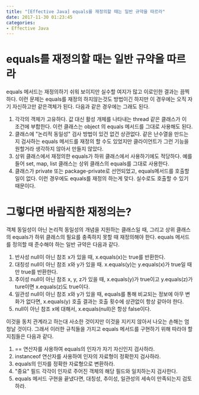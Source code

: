 ```yaml
---
title: "[Effective Java] equals를 재정의할 때는 일반 규약을 따르라"
date: 2017-11-30 01:23:45
categories:
- Effective Java
---
```


# equals를 재정의할 때는 일반 규약을 따르라
equals 메서드는 재정의하기 쉬워 보이지만 실수할 여지가 많고 이로인한 결과는 끔찍하다. 이런 문제는 equals를 재정의 하지않는것도 방법이긴 하지만 이 경우에는 오직 자기 자신하고만 같은객체가 된다. 다음과 같은 경우에는 그래도 된다.

1. 각각의 객체가 고유하다.
	값 대신 활성 개체를 나타내는 thread 같은 클래스가 이 조건에 부합한다. 이런 클래스는 object 의 equals 메서드를 그대로 사용해도 된다.
2. 클래스에 "논리적 동일성" 검사 방법이 있건 없건 상관없다.
	같은 난수열을 만드는지 검사하는 equals 메서드를 재정의 할 수도 있었지만 클라이언트가 그런 기능을 원할거라 생각하지 않아서 만들지 않았다.
3. 상위 클래스에서 재정의한 equals가 하위 클래스에서 사용하기에도 적당하다.
	예를들어 set, map, list 클래스는 상위 클래스의 equals를 그대로 사용한다.
4. 클래스가 private 또는 package-private로 선언되었고, equals메서드를 호출할 일이 없다.
	이런 경우에도 equals를 재정의 하는게 맞다. 실수로도 호출할 수 있기 때문이다.

# 그렇다면 바람직한 재정의는?
객체 동일성이 아닌 논리적 동일성의 개념을 지원하는 클래스일 때, 그리고 상위 클래스의 equals가 하위 클래스의 필요를 충족하지 못할 때 재정의해야 한다. equals 메서드를 정의할 때 준수해야 하는 일반 규약은 다음과 같다.

1. 반사성
	null이 아닌 참조 x가 있을 때, x.equals(x)는 true를 반환한다.
2. 대칭성
	null이 아닌 참조 x와 y가 있을 때. x.equals(y)는 y.equals(x)가 true일 때만 true를 반환한다.
3. 추이성
	null이 아닌 참조 x, y, z가 있을 때, x.equals(y)가 true이고 y.equals(z)가 ture이면 x.equals(z)도 true이다.
4. 일관성
	null이 아닌 참조 x와 y가 있을 때, equals를 통해 비교되는 정보에 아무 변화가 없다면, x.equals(y) 호출 결과는 호출 횟수에 상관없이 항상 같아야 한다.
5. null이 아닌 참조 x에 대해서, x.equals(null)은 항상 false이다.

이것을 동치 관계라고 하는대 사소한 것이지만 이것을 지키지 않아서 나오는 손해는 엄청날 것이다. 그래서 이러한 규칙들을 가지고 equals 메서드를 구현하기 위해 따라야 할 지침들은 다음과 같다.

1. == 연산자를 사용하여 equals의 인자가 자기 자신인지 검사하라.
2. instanceof 연산자를 사용하여 인자의 자료형이 정확한지 검사하라.
3. equals의 인자를 정확한 자료형으로 변환하라.
4. "중요" 필드 각각이 인자로 주어진 객체의 해당 필드와 일치하는지 검사한다.
5. equals 메서드 구현을 끝냈다면, 대칭성, 추이성, 일관성의 세속이 만족되는지 검토하라.
